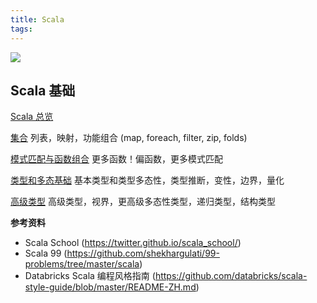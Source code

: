 ```yaml
---
title: Scala
tags:
---
```


![](http://ww1.sinaimg.cn/large/a67b702fgy1g9evzajfs5j20zk0k0juo.jpg)

## Scala 基础
[Scala 总览](/2019/11/30/scala-overview/)

[集合](/2019/12/01/scala-school-collections/#drop-amp-dropWhile)
列表，映射，功能组合 (map, foreach, filter, zip, folds)

[模式匹配与函数组合](/2019/12/01/scala-school-pattern-matching-and-functional-composition/)
更多函数！偏函数，更多模式匹配

[类型和多态基础](/2019/12/01/scala-school-type-basics/)
基本类型和类型多态性，类型推断，变性，边界，量化

[高级类型](/2019/12/01/scala-school-advanced-types/#结构类型)
高级类型，视界，更高级多态性类型，递归类型，结构类型

**参考资料**
* Scala School (https://twitter.github.io/scala_school/)
* Scala 99 (https://github.com/shekhargulati/99-problems/tree/master/scala)
* Databricks Scala 编程风格指南 (https://github.com/databricks/scala-style-guide/blob/master/README-ZH.md)
